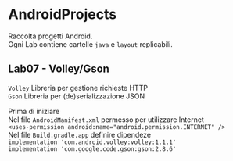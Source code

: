 # AndroidProjects
Raccolta progetti Android.  
Ogni Lab contiene cartelle `java` e `layout` replicabili.  
  


## Lab07 - Volley/Gson 
`Volley` Libreria per gestione richieste HTTP  
`Gson` Libreria per (de)serializzazione JSON  

Prima di iniziare     
Nel file `AndroidManifest.xml` permesso per utilizzare Internet  
`<uses-permission android:name="android.permission.INTERNET" />`  
Nel file `Build.gradle.app` definire dipendeze   
`implementation 'com.android.volley:volley:1.1.1'`  
`implementation 'com.google.code.gson:gson:2.8.6'`  
